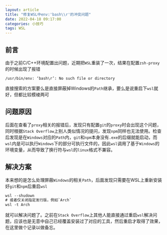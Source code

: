 ```yaml
---
layout: article
title: "修复WSL中env:'bash\\r'的冲突问题"
date: 2022-04-18 09:17:00
categories: 小技巧
tags: WSL
---
```


## 前言

由于之前C/C++环境配置出问题，近期把`WSL`重装了一次，结果在配置`zsh-proxy`的时候出现了报错

```error
/usr/bin/env: ‘bash\r’: No such file or directory
```

直接搜索的方案要么是直接屏蔽掉Windows的`Path`继承，要么是说重启下`wsl`就好，但都比较模棱两可

## 问题原因

后面在查看了`proxy`相关的报错后，发现只有配置`git`的`proxy`时会出现这个问题，同时根据`Stack Overflow`上别人类似情况的提问，发现`npm`同样也无法使用。检查后发现是在`Windows`对应的`Path`内，`git`和`npm`本身没有`.exe`的后缀就能启动，而`wsl`内是可以执行`Windows`下的部分可执行文件的，因此`wsl`调用了基于`Windows`的环境变量，从而导致了换行符与`wsl`的`linux`格式不兼容。

## 解决方案

本来想的是怎么处理屏蔽`Windows`的相关`Path`，后面发现只需要在WSL上重新安装好`git`和`npm`后重启`wsl`

```ps
wsl --shudown
# 或者仅关闭指定发行版，例如`Arch`
wsl -t Arch
```

就可以解决问题了。之前在`Stack Overflow`上其他人能直接通过重启`wsl`解决问题，应该也是无意中自己已经覆盖安装过了对应的工具，然后重启才取得了效果，在这里做个记录以做备忘。
